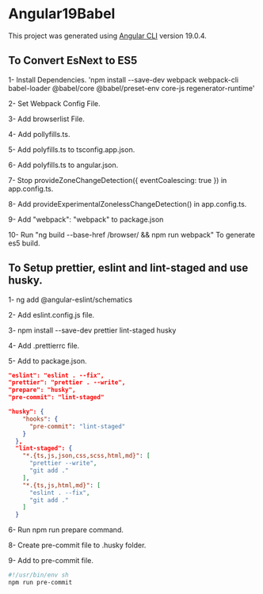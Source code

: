 # Angular19Babel

This project was generated using [Angular CLI](https://github.com/angular/angular-cli) version 19.0.4.

## To Convert EsNext to ES5

1- Install Dependencies. 'npm install --save-dev webpack webpack-cli babel-loader @babel/core @babel/preset-env core-js regenerator-runtime'

2- Set Webpack Config File.

3- Add browserlist File.

4- Add pollyfills.ts.

5- Add polyfills.ts to tsconfig.app.json.

6- Add polyfills.ts to angular.json.

7- Stop provideZoneChangeDetection({ eventCoalescing: true }) in app.config.ts.

8- Add provideExperimentalZonelessChangeDetection() in app.config.ts.

9- Add "webpack": "webpack" to package.json

10- Run "ng build --base-href /browser/ && npm run webpack" To generate es5 build.

## To Setup prettier, eslint and lint-staged and use husky.

1- ng add @angular-eslint/schematics

2- Add eslint.config.js file.

3- npm install --save-dev prettier lint-staged husky

4- Add .prettierrc file.

5- Add to package.json.

```json
"eslint": "eslint . --fix",
"prettier": "prettier . --write",
"prepare": "husky",
"pre-commit": "lint-staged"
```

```json
"husky": {
    "hooks": {
      "pre-commit": "lint-staged"
    }
  },
  "lint-staged": {
    "*.{ts,js,json,css,scss,html,md}": [
      "prettier --write",
      "git add ."
    ],
    "*.{ts,js,html,md}": [
      "eslint . --fix",
      "git add ."
    ]
  }
```

6- Run npm run prepare command.

8- Create pre-commit file to .husky folder.

9- Add to pre-commit file.

```bash
#!/usr/bin/env sh
npm run pre-commit
```
